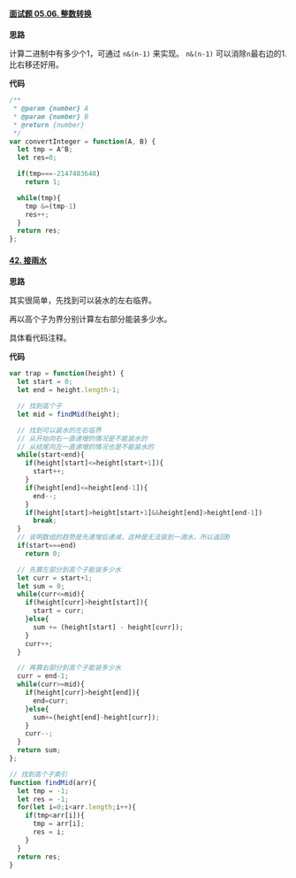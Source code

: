 #### [面试题 05.06. 整数转换](https://leetcode-cn.com/problems/convert-integer-lcci/)

**思路**

计算二进制中有多少个1，可通过 `n&(n-1)` 来实现。 `n&(n-1)` 可以消除`n`最右边的1. 比右移还好用。

**代码**

```js
/**
 * @param {number} A
 * @param {number} B
 * @return {number}
 */
var convertInteger = function(A, B) {
  let tmp = A^B;
  let res=0;

  if(tmp===-2147483648)
    return 1;

  while(tmp){
    tmp &=(tmp-1)
    res++;
  }
  return res;
};
```

#### [42. 接雨水](https://leetcode-cn.com/problems/trapping-rain-water/)

**思路**

其实很简单，先找到可以装水的左右临界。

再以高个子为界分别计算左右部分能装多少水。

具体看代码注释。

**代码**

```js
var trap = function(height) {
  let start = 0;
  let end = height.length-1;

  // 找到高个子
  let mid = findMid(height);

  // 找到可以装水的左右临界
  // 从开始向右一直递增的情况是不能装水的
  // 从结尾向左一直递增的情况也是不能装水的
  while(start<end){
    if(height[start]<=height[start+1]){
      start++;
    }
    if(height[end]<=height[end-1]){
      end--;
    }
    if(height[start]>height[start+1]&&height[end]>height[end-1])
      break;
  }
  // 说明数组的趋势是先递增后递减，这种是无法装到一滴水，所以返回0
  if(start===end)
    return 0;

  // 先算左部分到高个子能装多少水
  let curr = start+1;
  let sum = 0;
  while(curr<=mid){
    if(height[curr]>height[start]){
      start = curr;
    }else{
      sum += (height[start] - height[curr]);
    }
    curr++;
  }

  // 再算右部分到高个子能装多少水
  curr = end-1;
  while(curr>=mid){
    if(height[curr]>height[end]){
      end=curr;
    }else{
      sum+=(height[end]-height[curr]);
    }
    curr--;
  }
  return sum;
};

// 找到高个子索引
function findMid(arr){
  let tmp = -1;
  let res = -1;
  for(let i=0;i<arr.length;i++){
    if(tmp<arr[i]){
      tmp = arr[i];
      res = i;
    }
  }
  return res;
}
```

